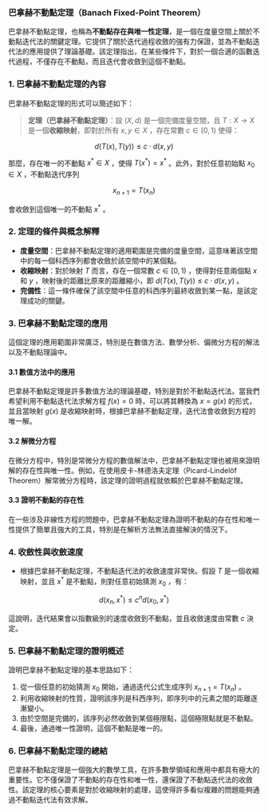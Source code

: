 ### 巴拿赫不動點定理（Banach Fixed-Point Theorem）

巴拿赫不動點定理，也稱為**不動點存在與唯一性定理**，是一個在度量空間上關於不動點迭代法的關鍵定理。它提供了關於迭代過程收斂的強有力保證，並為不動點迭代法的應用提供了理論基礎。該定理指出，在某些條件下，對於一個合適的函數迭代過程，不僅存在不動點，而且迭代會收斂到這個不動點。

### 1. **巴拿赫不動點定理的內容**
巴拿赫不動點定理的形式可以簡述如下：

> **定理（巴拿赫不動點定理）**：設  $`(X, d)`$  是一個完備度量空間，且  $`T: X \to X`$  是一個**收縮映射**，即對於所有  $`x, y \in X`$ ，存在常數  $`c \in [0, 1)`$  使得：

```math
d(T(x), T(y)) \leq c \cdot d(x, y)
```

那麼，存在唯一的不動點  $`x^* \in X`$ ，使得  $`T(x^*) = x^*`$ 。此外，對於任意初始點  $`x_0 \in X`$ ，不動點迭代序列

```math
x_{n+1} = T(x_n)
```

會收斂到這個唯一的不動點  $`x^*`$ 。

### 2. **定理的條件與概念解釋**
- **度量空間**：巴拿赫不動點定理的適用範圍是完備的度量空間，這意味著該空間中的每一個科西序列都會收斂於該空間中的某個點。
- **收縮映射**：對於映射  $`T`$  而言，存在一個常數  $`c \in [0, 1)`$ ，使得對任意兩個點  $`x`$  和  $`y`$ ，映射後的距離比原來的距離縮小，即  $`d(T(x), T(y)) \leq c \cdot d(x, y)`$ 。
- **完備性**：這一條件確保了該空間中任意的科西序列最終收斂到某一點，是該定理成功的關鍵。

### 3. **巴拿赫不動點定理的應用**
這個定理的應用範圍非常廣泛，特別是在數值方法、數學分析、偏微分方程的解法以及不動點理論中。

#### 3.1 **數值方法中的應用**
巴拿赫不動點定理是許多數值方法的理論基礎，特別是對於不動點迭代法。當我們希望利用不動點迭代法求解方程  $`f(x) = 0`$  時，可以將其轉換為  $`x = g(x)`$  的形式，並且當映射  $`g(x)`$  是收縮映射時，根據巴拿赫不動點定理，迭代法會收斂到方程的唯一解。

#### 3.2 **解微分方程**
在微分方程中，特別是常微分方程的數值解法中，巴拿赫不動點定理也被用來證明解的存在性與唯一性。例如，在使用皮卡-林德洛夫定理（Picard-Lindelöf Theorem）解常微分方程時，該定理的證明過程就依賴於巴拿赫不動點定理。

#### 3.3 **證明不動點的存在性**
在一些涉及非線性方程的問題中，巴拿赫不動點定理為證明不動點的存在性和唯一性提供了簡單且強大的工具，特別是在解析方法無法直接解決的情況下。

### 4. **收斂性與收斂速度**
- 根據巴拿赫不動點定理，不動點迭代法的收斂速度非常快。假設  $`T`$  是一個收縮映射，並且  $`x^*`$  是不動點，則對任意初始猜測  $`x_0`$ ，有：

```math
d(x_n, x^*) \leq c^n d(x_0, x^*)
```

這說明，迭代結果會以指數級別的速度收斂到不動點，並且收斂速度由常數  $`c`$  決定。

### 5. **巴拿赫不動點定理的證明概述**
證明巴拿赫不動點定理的基本思路如下：
1. 從一個任意的初始猜測  $`x_0`$  開始，通過迭代公式生成序列  $`x_{n+1} = T(x_n)`$ 。
2. 利用收縮映射的性質，證明該序列是科西序列，即序列中的元素之間的距離逐漸變小。
3. 由於空間是完備的，該序列必然收斂到某個極限點，這個極限點就是不動點。
4. 最後，通過唯一性證明，這個不動點是唯一的。

### 6. **巴拿赫不動點定理的總結**
巴拿赫不動點定理是一個強大的數學工具，在許多數學領域和應用中都具有極大的重要性。它不僅保證了不動點的存在性和唯一性，還保證了不動點迭代法的收斂性。該定理的核心要素是對於收縮映射的處理，這使得許多看似複雜的問題能夠通過不動點迭代法有效求解。